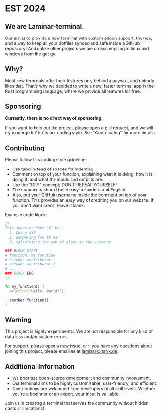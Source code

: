 # EST 2024

## We are Laminar-terminal.

Our aim is to provide a new terminal with custom addon support, themes, and a way to keep all your dotfiles synced and safe inside a GitHub repository!
And unlike other projects we are crosscompiling to linux and windows from the get go.

## Why?

Most new terminals offer their features only behind a paywall, and nobody likes that. That's why we decided to write a new, faster terminal app in the Rust programming language, where we provide all features for free.

## Sponsoring

**Currently, there is no direct way of sponsoring.**

If you want to help out the project, please open a pull request, and we will try to merge it if it fits our coding style. See "Contributing" for more details.

## Contributing

Please follow this coding style guideline:

- Use tabs instead of spaces for indenting.
- Comment on top of your function, explaining what it is doing, how it is doing it, and what the inputs and outputs are.
- Use the "DRY" concept; DON'T REPEAT YOURSELF!
- The comments should be in easy-to-understand English.
- Also, put your GitHub username inside the comment on top of your function. This provides an easy way of crediting you on our website. If you don't want credit, leave it blank.

Example code block:
```rust
/*
This function does "X" by...
  1. Doing XYZ
  2. Comparing foo to bar
  3. Calculating the sum of atoms in the universe

### BLOCK START
# function: my_function
# GitHub: contributor 1
# GitHub: contributor 2
# ...
### BLOCK END
*/

fn my_function() {
  println!("Hello, world!");

  another_function();
}

```

## Warning

This project is highly experimental. We are not responsible for any kind of data loss and/or system errors.

For support, please open a new issue, or if you have any questions about joining this project, please email us at [laminar@itsnik.de](mailto:laminar@itsnik.de).

## Additional Information

- We prioritize open-source development and community involvement. 
- Our terminal aims to be highly customizable, user-friendly, and efficient.
- Contributions are welcomed from developers of all skill levels. Whether you're a beginner or an expert, your input is valuable.

Join us in creating a terminal that serves the community without hidden costs or limitations!
